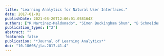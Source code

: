 ```yaml
---
title: "Learning Analytics for Natural User Interfaces."
date: 2017-01-01
publishDate: 2021-08-20T12:06:01.058164Z
authors: ["R Martinez-Maldonado", "Simon Buckingham Shum", "B Schneider", "S Charleer", "J Klerkx", " ..."]
publication_types: ["2"]
abstract: ""
featured: false
publication: "*Journal of Learning Analytics*"
doi: "10.18608/jla.2017.41.4"
---
```


